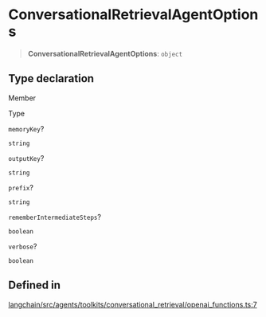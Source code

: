 ConversationalRetrievalAgentOptions
===================================

> **ConversationalRetrievalAgentOptions**: `object`

Type declaration[](#type-declaration "Direct link to Type declaration")
------------------------------------------------------------------------

Member

Type

`memoryKey`?

`string`

`outputKey`?

`string`

`prefix`?

`string`

`rememberIntermediateSteps`?

`boolean`

`verbose`?

`boolean`

Defined in[](#defined-in "Direct link to Defined in")
------------------------------------------------------

[langchain/src/agents/toolkits/conversational\_retrieval/openai\_functions.ts:7](https://github.com/hwchase17/langchainjs/blob/1c1274d/langchain/src/agents/toolkits/conversational_retrieval/openai_functions.ts#L7)